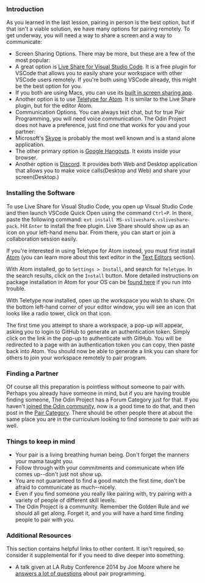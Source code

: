 ### Introduction

As you learned in the last lesson, pairing in person is the best option, but if that isn't a viable solution, we have many options for pairing remotely. To get underway, you will need a way to share a screen and a way to communicate:

* Screen Sharing Options. There may be more, but these are a few of the most popular:
* A great option is [Live Share for Visual Studio Code](https://marketplace.visualstudio.com/items?itemName=MS-vsliveshare.vsliveshare-pack). It is a free plugin for VSCode that allows you to easily share your workspace with other VSCode users remotely. If you're both using VSCode already, this might be the best option for you.
* If you both are using Macs, you can use its [built in screen sharing app](https://support.apple.com/guide/mac-help/mh11848/mac).
* Another option is to use [Teletype for Atom](https://teletype.atom.io/). It is similar to the Live Share plugin, but for the editor Atom.
* Communication Options. You can always text chat, but for true Pair Programming, you will need voice communication. The Odin Project does not have a preference, just find one that works for you and your partner:
* Microsoft's [Skype](https://www.skype.com/) is probably the most well known and is a stand alone application.
* The other primary option is [Google Hangouts](https://hangouts.google.com/). It exists inside your browser.
* Another option is [Discord](https://discordapp.com). It provides both Web and Desktop application that allows you to make voice calls(Desktop and Web) and share your screen(Desktop.)


### Installing the Software

  To use Live Share for Visual Studio Code, you open up Visual Studio Code and then launch VSCode Quick Open using the command `Ctrl+P`. In there, paste the following command: `ext install MS-vsliveshare.vsliveshare-pack`. Hit `Enter` to install the free plugin. Live Share should show up as an icon on your left-hand menu bar. From there, you can start or join a collaboration session easily.

  If you're interested in using Teletype for Atom instead, you must first install [Atom](https://atom.io) (you can learn more about this text editor in the [Text Editors](https://www.theodinproject.com/courses/foundations/lessons/text-editors) section).

  With Atom installed, go to `Settings > Install`, and search for `Teletype`. In the search results, click on the `Install` button. More detailed instructions on package installation in Atom for your OS can be [found here](https://flight-manual.atom.io/using-atom/sections/atom-packages/) if you run into trouble.

  With Teletype now installed, open up the workspace you wish to share. On the bottom left-hand corner of your editor window, you will see an icon that looks like a radio tower, click on that icon.

  The first time you attempt to share a workspace, a pop-up will appear, asking you to login to GitHub to generate an authentication token. Simply click on the link in the pop-up to authenticate with GitHub. You will be redirected to a page with an authentication token you can copy, then paste back into Atom. You should now be able to generate a link you can share for others to join your workspace remotely to pair program.

### Finding a Partner

Of course all this preparation is pointless without someone to pair with. Perhaps you already have someone in mind, but if you are having trouble finding someone, The Odin Project has a Forum Category just for that. If you haven't [joined the Odin community](http://www.theodinproject.com/courses/foundations/lessons/join-the-odin-community), now is a good time to do that, and then post in the [Pair Category](https://forum.theodinproject.com/c/pairs). There should be other people there at about the same place you are in the curriculum looking to find someone to pair with as well.

### Things to keep in mind
* Your pair is a living breathing human being. Don't forget the manners your mama taught you.
* Follow through with your commitments and communicate when life comes up--don't just not show up.
* You are not guaranteed to find a good match the first time, don't be afraid to communicate as much--nicely.
* Even if you find someone you really like pairing with, try pairing with a variety of people of different skill levels.
* The Odin Project is a community. Remember the Golden Rule and we should all get along. Forget it, and you will have a hard time finding people to pair with you.


### Additional Resources
This section contains helpful links to other content. It isn't required, so consider it supplemental for if you need to dive deeper into something.

* A talk given at LA Ruby Conference 2014 by Joe Moore where he [answers a lot of questions](https://www.youtube.com/watch?v=rIcUXcyC6BA) about pair programming.
